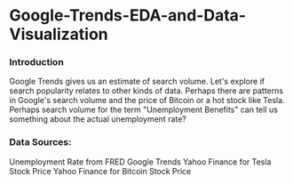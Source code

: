 # Google-Trends-EDA-and-Data-Visualization

### Introduction

Google Trends gives us an estimate of search volume. Let's explore if search popularity relates to other kinds of data. Perhaps there are patterns in Google's search volume and the price of Bitcoin or a hot stock like Tesla. Perhaps search volume for the term "Unemployment Benefits" can tell us something about the actual unemployment rate?

### Data Sources:

Unemployment Rate from FRED
Google Trends
Yahoo Finance for Tesla Stock Price
Yahoo Finance for Bitcoin Stock Price
